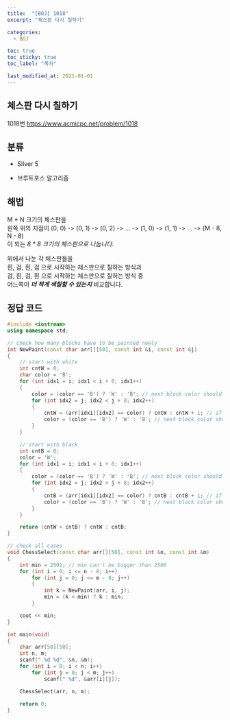```yaml
---
title:  "[BOJ] 1018"
excerpt: "체스판 다시 칠하기"

categories:
  - BOJ

toc: true
toc_sticky: true
toc_label: "목차"

last_modified_at: 2021-01-01
---
```


## 체스판 다시 칠하기

1018번 <https://www.acmicpc.net/problem/1018>

## 분류
* Silver 5

* 브루트포스 알고리즘

## 해법
M * N 크기의 체스판을  
왼쪽 위의 지점이 (0, 0) -> (0, 1) -> (0, 2) -> ... -> (1, 0) -> (1, 1) -> ... -> (M - 8, N - 8)  
이 되는 *8 * 8 크기의 체스판으로 나눕니다.*

위에서 나눈 각 체스판들을  
흰, 검, 흰, 검 으로 시작하는 체스판으로 칠하는 방식과  
검, 흰, 검, 흰 으로 시작하는 체스판으로 칠하는 방식 중  
어느쪽이 ***더 적게 색칠할 수 있는지*** 비교합니다.

## 정답 코드
```cpp
#include <iostream>
using namespace std;

// check how many blocks have to be painted newly
int NewPaint(const char arr[][50], const int &i, const int &j)
{
    // start with white
    int cntW = 0;
    char color = 'B';
    for (int idx1 = i; idx1 < i + 8; idx1++)
    {
        color = (color == 'B') ? 'W' : 'B'; // next block color should be equal with color
        for (int idx2 = j; idx2 < j + 8; idx2++)
        {
            cntW = (arr[idx1][idx2] == color) ? cntW : cntW + 1; // if arr[idx1][idx2] is not equal with color, we should re-paint this block
            color = (color == 'B') ? 'W' : 'B'; // next block color should be equal with color
        }
    }

    // start with black
    int cntB = 0;
    color = 'W';
    for (int idx1 = i; idx1 < i + 8; idx1++)
    {
        color = (color == 'B') ? 'W' : 'B'; // next block color should be equal with color
        for (int idx2 = j; idx2 < j + 8; idx2++)
        {
            cntB = (arr[idx1][idx2] == color) ? cntB : cntB + 1; // if arr[idx1][idx2] is not equal with color, we should re-paint this block
            color = (color == 'B') ? 'W' : 'B'; // next block color should be equal with color
        }
    }

    return (cntW < cntB) ? cntW : cntB;
}

// check all cases
void ChessSelect(const char arr[][50], const int &n, const int &m)
{
    int min = 2501; // min can't be bigger than 2500
    for (int i = 0; i <= n - 8; i++)
        for (int j = 0; j <= m - 8; j++)
        {
            int k = NewPaint(arr, i, j);
            min = (k < min) ? k : min;
        }

    cout << min;
}

int main(void)
{
    char arr[50][50];
    int n, m;
    scanf(" %d %d", &n, &m);
    for (int i = 0; i < n; i++)
        for (int j = 0; j < m; j++)
            scanf(" %d", &arr[i][j]);

    ChessSelect(arr, n, m);
    
    return 0;
}
```